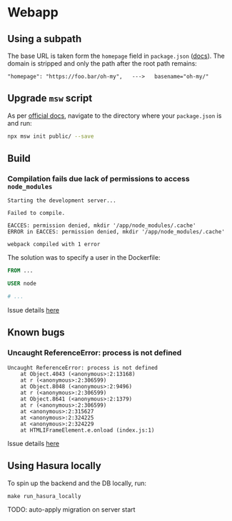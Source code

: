# Webapp

## Using a subpath

The base URL is taken form the `homepage` field in `package.json` ([docs][2]). The domain is stripped and only the path after the root path remains:

```
"homepage": "https://foo.bar/oh-my",   --->   basename="oh-my/"
```

## Upgrade `msw` script

As per [official docs][1], navigate to the directory where your `package.json` is and run:

```bash
npx msw init public/ --save
```

## Build

### Compilation fails due lack of permissions to access `node_modules`

```
Starting the development server...

Failed to compile.

EACCES: permission denied, mkdir '/app/node_modules/.cache'
ERROR in EACCES: permission denied, mkdir '/app/node_modules/.cache'

webpack compiled with 1 error
```

The solution was to specify a user in the Dockerfile:

```Dockerfile
FROM ...

USER node

# ...
```

Issue details [here][4]

## Known bugs

### Uncaught ReferenceError: process is not defined

```
Uncaught ReferenceError: process is not defined
    at Object.4043 (<anonymous>:2:13168)
    at r (<anonymous>:2:306599)
    at Object.8048 (<anonymous>:2:9496)
    at r (<anonymous>:2:306599)
    at Object.8641 (<anonymous>:2:1379)
    at r (<anonymous>:2:306599)
    at <anonymous>:2:315627
    at <anonymous>:2:324225
    at <anonymous>:2:324229
    at HTMLIFrameElement.e.onload (index.js:1)
```

Issue details [here][3]

## Using Hasura locally

To spin up the backend and the DB locally, run:

```shell
make run_hasura_locally
```

TODO: auto-apply migration on server start

<!-- External references -->

[1]: https://mswjs.io/docs/getting-started/integrate/browser#setup "Mock Service Worker - Setup"
[2]: https://create-react-app.dev/docs/deployment/#building-for-relative-paths "Create React App - Building for relative paths"
[3]: https://stackoverflow.com/questions/70368760/react-uncaught-referenceerror-process-is-not-defined "React Uncaught ReferenceError: process is not defined"
[4]: https://stackoverflow.com/a/24555761/8038693
